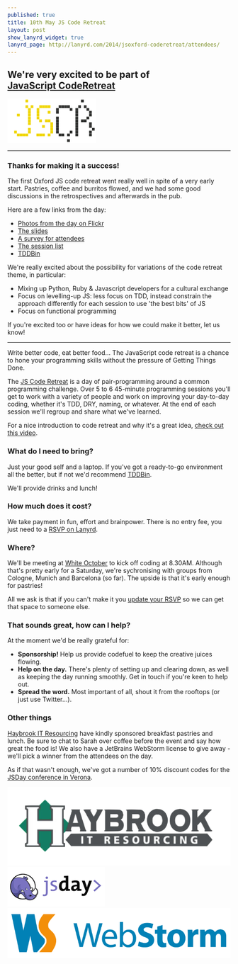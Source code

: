 ```yaml
---
published: true
title: 10th May JS Code Retreat
layout: post
show_lanyrd_widget: true
lanyrd_page: http://lanyrd.com/2014/jsoxford-coderetreat/attendees/
---
```


## We're very excited to be part of [JavaScript&nbsp;CodeRetreat](http://jscoderetreat.com/2/)

[![JSCR](/img/jscoderetreat.png)](http://jscoderetreat.com/2/)

---

<div class="well" id="hello-attendees">
  <h3>Thanks for making it a success!</h3>
  <p>The first Oxford JS code retreat went really well in spite of a very early start. Pastries, coffee and burritos flowed, and we had some good discussions in the retrospectives and afterwards in the pub.</p>
  <p>Here are a few links from the day:
  <ul>
      <li><a href="https://www.flickr.com/photos/spikeheap/sets/72157644679033713/">Photos from the day on Flickr</a></li>
      <li><a href="https://speakerdeck.com/spikeheap/javascript-code-retreat-oxford-may-2014">The slides</a></li>
      <li><a href="https://www.surveymonkey.com/s/Y8P3KC2">A survey for attendees</a></li>
      <li><a href="http://jscoderetreat.com/2/">The session list</a></li>
      <li><a href="http://tddbin.com">TDDBin</a></li>
  </ul>
  </p>
  <p>We're really excited about the possibility for variations of the code retreat theme, in particular:
  <ul>
      <li>Mixing up Python, Ruby &amp; Javascript developers for a cultural exchange</li>
      <li>Focus on levelling-up JS: less focus on TDD, instead constrain the approach differently for each session to use 'the best bits' of JS</li>
      <li>Focus on functional programming</li>
  </ul>
  If you're excited too or have ideas for how we could make it better, let us know!
  </p>
</div>

---

<p class="lead">Write better code, eat better food&hellip; The JavaScript code retreat is a chance to hone your programming skills without the pressure of Getting Things Done.</p>

The [JS Code Retreat](http://jscoderetreat.com/2/) is a day of pair-programming around a common programming challenge. Over 5 to 6 45-minute programming sessions you'll get to work with a variety of people and work on improving your day-to-day coding, whether it's TDD, DRY, naming, or whatever. At the end of each session we'll regroup and share what we've learned.

For a nice introduction to code retreat and why it's a great idea, [check out this video](http://player.vimeo.com/video/18955165?title=0&amp;byline=0&amp;portrait=0).

### What do I need to bring?

Just your good self and a laptop. If you've got a ready-to-go environment all the better, but if not we'd recommend [TDDBin](http://www.tddbin.com/).

We'll provide drinks and lunch!

### How much does it cost?

We take payment in fun, effort and brainpower. There is no entry fee, you just need to a [RSVP on Lanyrd](http://lanyrd.com/2014/jsoxford-coderetreat/attendees/).

### Where?

We'll be meeting at [White October](http://www.whiteoctober.co.uk/) to kick off coding at 8.30AM. Although that's pretty early for a Saturday, we're sychronising with groups from Cologne, Munich and Barcelona (so far). The upside is that it's early enough for pastries!

All we ask is that if you can't make it you <a href="http://lanyrd.com/2014/jsoxford-coderetreat/attendees/">update your RSVP</a> so we can get that space to someone else.

### That sounds great, how can I help?

At the moment we'd be really grateful for:

* **Sponsorship!** Help us provide codefuel to keep the creative juices flowing.
* **Help on the day.** There's plenty of setting up and clearing down, as well as keeping the day running smoothly. Get in touch if you're keen to help out.
* **Spread the word.** Most important of all, shout it from the rooftops (or just use Twitter&hellip;).


### Other things

[Haybrook IT Resourcing](http://www.haybrook.co.uk/) have kindly sponsored breakfast pastries and lunch. Be sure to chat to Sarah over coffee before the event and say how great the food is!
We also have a JetBrains WebStorm license to give away - we'll pick a winner from the attendees on the day.

As if that wasn't enough, we've got a number of 10% discount codes for the [JSDay conference in Verona](http://2014.jsday.it/).

<div class="row-fluid">
  <div class="span4">
    <a href="http://www.haybrook.co.uk/">
      <img src="/img/haybrook.png" />
    </a>
  </div>
  <div class="span4">
    <a href="http://2014.jsday.it/">
      <img src="/img/sponsor_jsday.png" />
    </a>
  </div>
  <div class="span4">
    <a href="http://www.jetbrains.com/webstorm/">
      <img src="/img/webstorm_logo.gif" />
    </a>
  </div>
</div>
